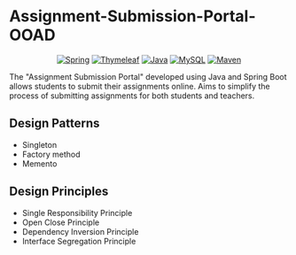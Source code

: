 # Assignment-Submission-Portal-OOAD
<p align="center">
<a href=""><img title="Spring" src="https://img.shields.io/badge/spring-%236DB33F.svg?style=for-the-badge&logo=spring&logoColor=white"></a>
<a href=""><img title="Thymeleaf" src="https://img.shields.io/badge/Thymeleaf-%23005C0F.svg?style=for-the-badge&logo=Thymeleaf&logoColor=white"></a>
<a href=""><img title="Java" src="https://img.shields.io/badge/java-%23ED8B00.svg?style=for-the-badge&logo=openjdk&logoColor=white"></a>
<a href=""><img title="MySQL" src="https://img.shields.io/badge/mysql-%2300f.svg?style=for-the-badge&logo=mysql&logoColor=white"></a>
<a href=""><img title="Maven" src="https://img.shields.io/badge/Apache%20Maven-C71A36?style=for-the-badge&logo=Apache%20Maven&logoColor=white"></a>
</p>
The "Assignment Submission Portal" developed using Java and Spring Boot allows students to submit their assignments online. Aims to simplify the process of submitting assignments for both students and teachers.

## Design Patterns
- Singleton 
- Factory method
- Memento
## Design Principles
- Single Responsibility Principle
- Open Close Principle
- Dependency Inversion Principle
- Interface Segregation Principle


